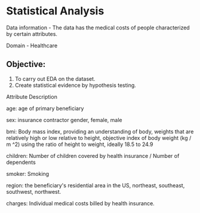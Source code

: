 #  Statistical Analysis
Data information - The data has the medical costs of people characterized by certain attributes. 

Domain - Healthcare

## Objective: 

1) To carry out EDA on the dataset. 
2) Create statistical evidence by hypothesis testing.


Attribute Description

age: age of primary beneficiary

sex: insurance contractor gender, female, male

bmi: Body mass index, providing an understanding of body, weights that are relatively high or low relative to height, objective index of body weight (kg / m ^2) using the ratio of height to weight, ideally 18.5 to 24.9

children: Number of children covered by health insurance / Number of dependents

smoker: Smoking

region: the beneficiary's residential area in the US, northeast, southeast, southwest, northwest.

charges: Individual medical costs billed by health insurance.
